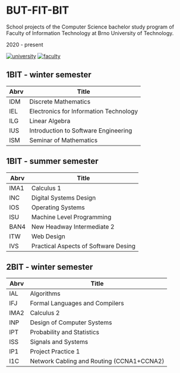 # BUT-FIT-BIT
School projects of the Computer Science bachelor study program of Faculty of Information Technology at Brno University of Technology.

2020 - present

[![university](https://img.shields.io/badge/university-Brno%20University%20of%20Technology-red.svg)](https://www.vutbr.cz/en/)
[![faculty](https://img.shields.io/badge/faculty-Faculty%20of%20Information%20Technology-blue.svg)](http://www.fit.vutbr.cz/.en)

## 1BIT - winter semester

Abrv | Title
--- | ---
IDM | Discrete Mathematics
IEL | Electronics for Information Technology
ILG | Linear Algebra
IUS | Introduction to Software Engineering
ISM | Seminar of Mathematics

## 1BIT - summer semester

Abrv | Title
---  | ---
IMA1 | Calculus 1
INC  | Digital Systems Design
IOS  | Operating Systems
ISU  | Machine Level Programming
BAN4 | New Headway Intermediate 2
ITW  | Web Design
IVS  | Practical Aspects of Software Desing

## 2BIT - winter semester

Abrv | Title
---  | ---
IAL  | Algorithms
IFJ  | Formal Languages and Compilers
IMA2 | Calculus 2
INP  | Design of Computer Systems
IPT  | Probability and Statistics
ISS  | Signals and Systems
IP1  | Project Practice 1
I1C  | Network Cabling and Routing (CCNA1+CCNA2)
